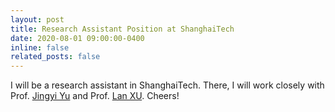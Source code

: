 ```yaml
---
layout: post
title: Research Assistant Position at ShanghaiTech
date: 2020-08-01 09:00:00-0400
inline: false
related_posts: false
---
```


I will be a research assistant in ShanghaiTech. There, I will work closely with Prof. [Jingyi Yu](http://www.yu-jingyi.com/) and Prof. [Lan XU](http://xu-lan.com/). Cheers!